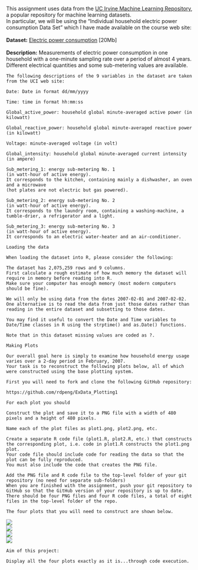 This assignment uses data from the <a href="http://archive.ics.uci.edu/ml/">UC Irvine Machine Learning Repository</a>, a popular repository for machine learning datasets. <br>
In particular, we will be using the “Individual household electric power consumption Data Set” which I have made available on the course web site:
<br><br>
<b>Dataset:</b> <a href="https://d396qusza40orc.cloudfront.net/exdata%2Fdata%2Fhousehold_power_consumption.zip">Electric power consumption</a></b> [20Mb]
<br><br>
<b>Description:</b> Measurements of electric power consumption in one household with a one-minute sampling rate over a period of almost 4 years. <br>Different electrical quantities and some sub-metering values are available.
```
The following descriptions of the 9 variables in the dataset are taken from the UCI web site:

Date: Date in format dd/mm/yyyy

Time: time in format hh:mm:ss

Global_active_power: household global minute-averaged active power (in kilowatt)

Global_reactive_power: household global minute-averaged reactive power (in kilowatt)

Voltage: minute-averaged voltage (in volt)

Global_intensity: household global minute-averaged current intensity (in ampere)

Sub_metering_1: energy sub-metering No. 1 
(in watt-hour of active energy). 
It corresponds to the kitchen, containing mainly a dishwasher, an oven and a microwave 
(hot plates are not electric but gas powered).

Sub_metering_2: energy sub-metering No. 2 
(in watt-hour of active energy). 
It corresponds to the laundry room, containing a washing-machine, a tumble-drier, a refrigerator and a light.

Sub_metering_3: energy sub-metering No. 3 
(in watt-hour of active energy). 
It corresponds to an electric water-heater and an air-conditioner.
```
```
Loading the data

When loading the dataset into R, please consider the following:

The dataset has 2,075,259 rows and 9 columns. 
First calculate a rough estimate of how much memory the dataset will require in memory before reading into R. 
Make sure your computer has enough memory (most modern computers should be fine).

We will only be using data from the dates 2007-02-01 and 2007-02-02. 
One alternative is to read the data from just those dates rather than reading in the entire dataset and subsetting to those dates.

You may find it useful to convert the Date and Time variables to Date/Time classes in R using the strptime() and as.Date() functions.

Note that in this dataset missing values are coded as ?.
```
```
Making Plots
```
```
Our overall goal here is simply to examine how household energy usage varies over a 2-day period in February, 2007. 
Your task is to reconstruct the following plots below, all of which were constructed using the base plotting system.
```
```
First you will need to fork and clone the following GitHub repository: 

https://github.com/rdpeng/ExData_Plotting1
```
```
For each plot you should

Construct the plot and save it to a PNG file with a width of 480 pixels and a height of 480 pixels.

Name each of the plot files as plot1.png, plot2.png, etc.
```
```
Create a separate R code file (plot1.R, plot2.R, etc.) that constructs the corresponding plot, i.e. code in plot1.R constructs the plot1.png plot. 
Your code file should include code for reading the data so that the plot can be fully reproduced. 
You must also include the code that creates the PNG file.

Add the PNG file and R code file to the top-level folder of your git repository (no need for separate sub-folders)
When you are finished with the assignment, push your git repository to GitHub so that the GitHub version of your repository is up to date. 
There should be four PNG files and four R code files, a total of eight files in the top-level folder of the repo.
```
```
The four plots that you will need to construct are shown below.
```
![](http://geekresearchlab.net/coursera/exp-data/plot1.png)<br>
![](http://geekresearchlab.net/coursera/exp-data/plot2.png)<br>
![](http://geekresearchlab.net/coursera/exp-data/plot3.png)<br>
![](http://geekresearchlab.net/coursera/exp-data/plot4.png)
```
Aim of this project:

Display all the four plots exactly as it is...through code execution.
```
